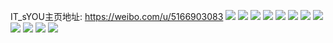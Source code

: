 IT_sYOU主页地址: https://weibo.com/u/5166903083 
![](https://wx4.sinaimg.cn/mw2000/005DFNwvly1h9i4uhxltpj30u00u0n18.jpg) 
![](https://wx4.sinaimg.cn/mw2000/005DFNwvly1h9i4ui8j0hj30u00u00ym.jpg) 
![](https://wx4.sinaimg.cn/mw2000/005DFNwvly1h9i4uhmtekj30u00u00wo.jpg) 
![](https://wx4.sinaimg.cn/mw2000/005DFNwvly1h9hlcc9itwj30u0140n9c.jpg) 
![](https://wx4.sinaimg.cn/mw2000/005DFNwvly1h8uhscr0u8j32da35s7wh.jpg) 
![](https://wx4.sinaimg.cn/mw2000/005DFNwvly1h8uhsdlsbhj335s2dab29.jpg) 
![](https://wx4.sinaimg.cn/mw2000/005DFNwvly1h8uhsenk0rj335s2da7wh.jpg) 
![](https://wx4.sinaimg.cn/mw2000/005DFNwvly1h8t9vocrw5j32c0340hdv.jpg) 
![](https://wx4.sinaimg.cn/mw2000/005DFNwvly1h8t9vp0h76j315o0dwmy5.jpg) 
![](https://wx4.sinaimg.cn/mw2000/005DFNwvly1h4wqd8pb27j30v91vo1fx.jpg) 
![](https://wx4.sinaimg.cn/mw2000/005DFNwvly1h4sokz4looj30v91bmdro.jpg) 
![](https://wx4.sinaimg.cn/mw2000/005DFNwvly1h4rbxy95xjj30u01hcalt.jpg) 
